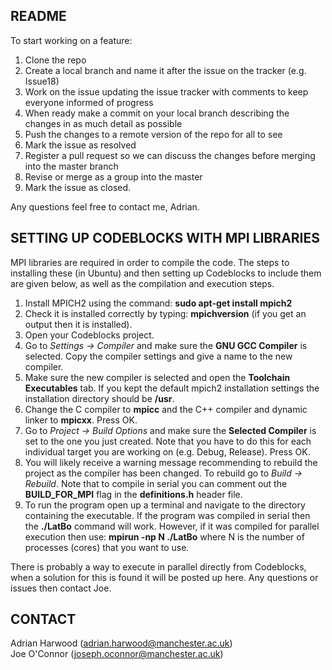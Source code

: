## README ##

To start working on a feature:  

1) Clone the repo  
2) Create a local branch and name it after the issue on the tracker (e.g. Issue18)  
3) Work on the issue updating the issue tracker with comments to keep everyone informed of progress  
4) When ready make a commit on your local branch describing the changes in as much detail as possible  
5) Push the changes to a remote version of the repo for all to see  
6) Mark the issue as resolved  
7) Register a pull request so we can discuss the changes before merging into the master branch  
8) Revise or merge as a group into the master  
9) Mark the issue as closed.  

Any questions feel free to contact me, Adrian.  

## SETTING UP CODEBLOCKS WITH MPI LIBRARIES ##

MPI libraries are required in order to compile the code. The steps to installing these (in Ubuntu) and then setting up Codeblocks to include them are given below, as well as the compilation and execution steps.

1) Install MPICH2 using the command: **sudo apt-get install mpich2**  
2) Check it is installed correctly by typing: **mpichversion** (if you get an output then it is installed).  
3) Open your Codeblocks project.  
4) Go to *Settings -> Compiler* and make sure the **GNU GCC Compiler** is selected. Copy the compiler settings and give a name to the new compiler.  
5) Make sure the new compiler is selected and open the **Toolchain Executables** tab. If you kept the default mpich2 installation settings the installation directory should be **/usr**.  
6) Change the C compiler to **mpicc** and the C++ compiler and dynamic linker to **mpicxx**. Press OK.  
7) Go to *Project -> Build Options* and make sure the **Selected Compiler** is set to the one you just created. Note that you have to do this for each individual target you are working on (e.g. Debug, Release). Press OK.  
8) You will likely receive a warning message recommending to rebuild the project as the compiler has been changed. To rebuild go to *Build -> Rebuild*. Note that to compile in serial you can comment out the **BUILD_FOR_MPI** flag in the **definitions.h** header file.  
9) To run the program open up a terminal and navigate to the directory containing the executable. If the program was compiled in serial then the **./LatBo** command will work. However, if it was compiled for parallel execution then use: **mpirun -np N ./LatBo** where N is the number of processes (cores) that you want to use.  

There is probably a way to execute in parallel directly from Codeblocks, when a solution for this is found it will be posted up here. Any questions or issues then contact Joe.

## CONTACT ##

Adrian Harwood (adrian.harwood@manchester.ac.uk)  
Joe O'Connor (joseph.oconnor@manchester.ac.uk)